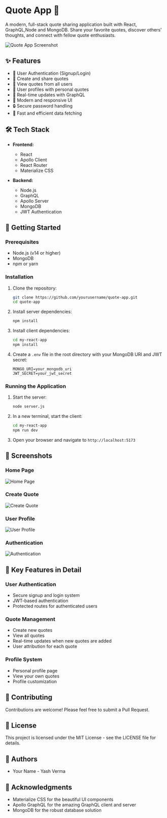 # Quote App 📝

A modern, full-stack quote sharing application built with React, GraphQL,Node and MongoDB. Share your favorite quotes, discover others' thoughts, and connect with fellow quote enthusiasts.

![Quote App Screenshot](./my-react-app/src/assets/S1.png)

## ✨ Features

- 🔐 User Authentication (Signup/Login)
- 📝 Create and share quotes
- 👥 View quotes from all users
- 👤 User profiles with personal quotes
- 🔄 Real-time updates with GraphQL
- 🎨 Modern and responsive UI
- 🔒 Secure password handling
- 🚀 Fast and efficient data fetching

## 🛠️ Tech Stack

- **Frontend:**
  - React
  - Apollo Client
  - React Router
  - Materialize CSS

- **Backend:**
  - Node.js
  - GraphQL
  - Apollo Server
  - MongoDB
  - JWT Authentication

## 🚀 Getting Started

### Prerequisites

- Node.js (v14 or higher)
- MongoDB
- npm or yarn

### Installation

1. Clone the repository:
   ```bash
   git clone https://github.com/yourusername/quote-app.git
   cd quote-app
   ```

2. Install server dependencies:
   ```bash
   npm install
   ```

3. Install client dependencies:
   ```bash
   cd my-react-app
   npm install
   ```

4. Create a `.env` file in the root directory with your MongoDB URI and JWT secret:
   ```
   MONGO_URI=your_mongodb_uri
   JWT_SECRET=your_jwt_secret
   ```

### Running the Application

1. Start the server:
   ```bash
   node server.js
   ```

2. In a new terminal, start the client:
   ```bash
   cd my-react-app
   npm run dev
   ```

3. Open your browser and navigate to `http://localhost:5173`

## 📸 Screenshots

### Home Page
![Home Page](./my-react-app/src/assets/S2.png)

### Create Quote
![Create Quote](./my-react-app/src/assets/S3.png)

### User Profile
![User Profile](./my-react-app/src/assets/S4.png)

### Authentication
![Authentication](./my-react-app/src/assets/S5.png)

## 🔑 Key Features in Detail

### User Authentication
- Secure signup and login system
- JWT-based authentication
- Protected routes for authenticated users

### Quote Management
- Create new quotes
- View all quotes
- Real-time updates when new quotes are added
- User attribution for each quote

### Profile System
- Personal profile page
- View your own quotes
- Profile customization

## 🤝 Contributing

Contributions are welcome! Please feel free to submit a Pull Request.

## 📝 License

This project is licensed under the MIT License - see the LICENSE file for details.

## 👥 Authors

- Your Name - Yash Verma

## 🙏 Acknowledgments

- Materialize CSS for the beautiful UI components
- Apollo GraphQL for the amazing GraphQL client and server
- MongoDB for the robust database solution
